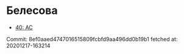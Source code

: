 # Белесова
- [40: AC](40.md)

Commit: 8ef0aaed4747016515809fcbfd9aa496dd0b19b1
 fetched at: 20201217-163214
